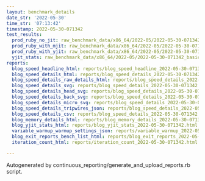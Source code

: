```yaml
---
layout: benchmark_details
date_str: '2022-05-30'
time_str: '07:13:42'
timestamp: 2022-05-30-071342
test_results:
  prod_ruby_no_jit: raw_benchmark_data/x86_64/2022-05/2022-05-30-071342_basic_benchmark_prod_ruby_no_jit.json
  prod_ruby_with_mjit: raw_benchmark_data/x86_64/2022-05/2022-05-30-071342_basic_benchmark_prod_ruby_with_mjit.json
  prod_ruby_with_yjit: raw_benchmark_data/x86_64/2022-05/2022-05-30-071342_basic_benchmark_prod_ruby_with_yjit.json
  yjit_stats: raw_benchmark_data/x86_64/2022-05/2022-05-30-071342_basic_benchmark_yjit_stats.json
reports:
  blog_speed_headline_html: reports/blog_speed_headline_2022-05-30-071342.html
  blog_speed_details_html: reports/blog_speed_details_2022-05-30-071342.html
  blog_speed_details_raw_details_html: reports/blog_speed_details_2022-05-30-071342.raw_details.html
  blog_speed_details_svg: reports/blog_speed_details_2022-05-30-071342.svg
  blog_speed_details_head_svg: reports/blog_speed_details_2022-05-30-071342.head.svg
  blog_speed_details_back_svg: reports/blog_speed_details_2022-05-30-071342.back.svg
  blog_speed_details_micro_svg: reports/blog_speed_details_2022-05-30-071342.micro.svg
  blog_speed_details_tripwires_json: reports/blog_speed_details_2022-05-30-071342.tripwires.json
  blog_speed_details_csv: reports/blog_speed_details_2022-05-30-071342.csv
  blog_memory_details_html: reports/blog_memory_details_2022-05-30-071342.html
  blog_yjit_stats_html: reports/blog_yjit_stats_2022-05-30-071342.html
  variable_warmup_warmup_settings_json: reports/variable_warmup_2022-05-30-071342.warmup_settings.json
  blog_exit_reports_bench_list_html: reports/blog_exit_reports_2022-05-30-071342.bench_list.html
  iteration_count_html: reports/iteration_count_2022-05-30-071342.html

---
```

Autogenerated by continuous_reporting/generate_and_upload_reports.rb script.
